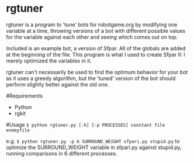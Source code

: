 rgtuner
=======

rgtuner is a program to 'tune' bots for robotgame.org by modifying one variable
at a time, throwing versions of a bot with different possible values for the
variable against each other and seeing which comes out on top.

Included is an example bot, a version of Sfpar. All of the globals are added at
the beginning of the file. This program is what I used to create Sfpar II: I
merely optimized the variables in it.

rgtuner can't necessarily be used to find the optimum behavior for your bot as
it uses a greedy algorithm, but the 'tuned' version of the bot should perform
slightly better against the old one.

#Requirements
- Python
- rgkit

#Usage
`$ python rgtuner.py [-h] [-p PROCESSES] constant file enemyfile`

e.g.
`$ python rgtuner.py -p 6 SURROUND_WEIGHT sfpari.py stupid.py`
to optimize the SURROUND_WEIGHT variable in sfpari.py against stupid.py, running comparisons in 6
different processes.
